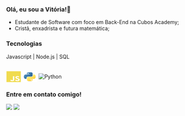 ### Olá, eu sou a Vitória!👋

* Estudante de Software com foco em Back-End na Cubos Academy;
* Cristã, enxadrista e futura matemática;

### Tecnologias

Javascript | Node.js | SQL

<div style="display: inline_block"><br>
  <img align="center" alt="Js" height="30" width="40" src="https://raw.githubusercontent.com/devicons/devicon/master/icons/javascript/javascript-plain.svg">
  <img align="center" alt="Python" height="30" width="40" src="https://raw.githubusercontent.com/devicons/devicon/master/icons/python/python-original.svg">
  <img align="center" alt="Python" height="30" width="40" src="https://upload.wikimedia.org/wikipedia/commons/thumb/2/29/Postgresql_elephant.svg/540px-Postgresql_elephant.svg.png">

</div>
  
### Entre em contato comigo!
 
<div> 
  <a href = "vitoria.c.blau@gmail.com"><img src="https://img.shields.io/badge/-Gmail-%23333?style=for-the-badge&logo=gmail&logoColor=white" target="_blank"></a>
  <a href="https://www.linkedin.com/in/vitoriablau/" target="_blank"><img src="https://img.shields.io/badge/-LinkedIn-%230077B5?style=for-the-badge&logo=linkedin&logoColor=white" target="_blank"></a> 
  
</div>
